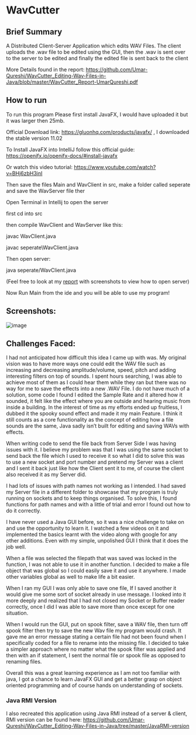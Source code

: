 # WavCutter

## Brief Summary

A  Distributed Client-Server Application which edits WAV Files. The client uploads the .wav file to be edited using the GUI, then the .wav is sent over to the server to be edited and finally the edited file is sent back to the client

More Details found in the report: https://github.com/Umar-Qureshi/WavCutter_Editing-Wav-Files-in-Java/blob/master/WavCutter_Report-UmarQureshi.pdf

## How to run
To run this program Please first install JavaFX, I would have uploaded it but it was larger then 25mb.

Official Download link: https://gluonhq.com/products/javafx/ , I downloaded the stable version 11.02

To Install JavaFX into IntelliJ follow this official guide: https://openjfx.io/openjfx-docs/#install-javafx

Or watch this video tutorial: https://www.youtube.com/watch?v=BHj6zbH3inI

Then save the files Main and WavClient in src, make a folder called seperate and save the WavServer file ther


Open Terminal in Intellij to open the server

first cd into src

then compile WavClient and WavServer like this:

javac WavClient.java

javac seperate\\WavClient.java

Then open server:

java seperate/WavClient.java

(Feel free to look at my [report](https://github.com/Umar-Qureshi/WavCutter_Editing-Wav-Files-in-Java/blob/master/WavCutter_Report-UmarQureshi.pdf) with screenshots to view how to open server)

Now Run Main from the ide and you will be able to use my program!

## Screenshots:

![image](https://user-images.githubusercontent.com/22453457/133960681-1d1a538e-ede9-4f84-986a-8b03c48436c1.png)

## Challenges Faced:

I had not anticipated how difficult this idea I came up with was. My original vision was to have more ways one could edit the WAV file such as increasing and decreasing amplitude/volume, speed, pitch and adding interesting filters on top of sounds. I spent hours searching, I was able to achieve most of them as I could hear them while they ran but there was no way for me to save the effects into a new .WAV File. I do not have much of a solution, some code I found I edited the Sample Rate and it altered how it sounded, it felt like the effect where you are outside and hearing music from inside a building. In the interest of time as my efforts ended up fruitless, I dubbed it the spooky sound effect and made it my main Feature. I think it still counts as a core functionality as the concept of editing how a file sounds are the same, Java sadly isn’t built for editing and saving WAVs with effects.

When writing code to send the file back from Server Side I was having issues with it. I believe my problem was that I was using the same socket to send back the file which I used to receive it so what I did to solve this was to use a new socket and port number and pretend my Server was a client and I sent it back just like how the Client sent it to me, of course the client also received it as my Server did.

I had lots of issues with path names not working as I intended. I had saved my Server file in a different folder to showcase that my program is truly running on sockets and to keep things organised. To solve this, I found functions for path names and with a little of trial and error I found out how to do it correctly.

I have never used a Java GUI before, so it was a nice challenge to take on and use the opportunity to learn it. I watched a few videos on it and implemented the basics learnt with the video along with google for any other additions. Even with my simple, unpolished GUI I think that it does the job well.

When a file was selected the filepath that was saved was locked in the function, I was not able to use it in another function. I decided to make a file object that was global so I could easily save it and use it anywhere. I made other variables global as well to make life a bit easier.

When I ran my GUI I was only able to save one file, If I saved another it would give me some sort of socket already in use message. I looked into it more deeply and realized that I had not closed my Socket or Buffer reader correctly, once I did I was able to save more than once except for one situation.

When I would run the GUI, put on spook filter, save a WAV file, then turn off spook filter then try to save the new Wav file my program would crash. It gave me an error message stating a certain file had not been found when I specifically coded for a file to rename into the missing file. I decided to take a simpler approach where no matter what the spook filter was applied and then with an if statement, I sent the normal file or spook file as opposed to renaming files.

Overall this was a great learning experience as I am not too familiar with java, I got a chance to learn JavaFX GUI and get a better grasp on object oriented programming and of course hands on understanding of sockets.


### Java RMI Version

I also recreated this application using Java RMI instead of a server & client, RMI version can be found here:  https://github.com/Umar-Qureshi/WavCutter_Editing-Wav-Files-in-Java/tree/master/JavaRMI-version

